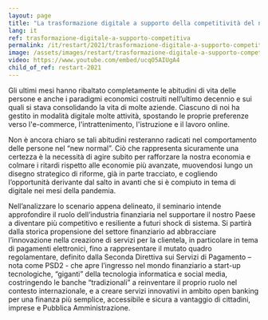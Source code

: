 ```yaml
---
layout: page
title: "La trasformazione digitale a supporto della competitività del nostro Paese"
lang: it
ref: trasformazione-digitale-a-supporto-competitiva
permalink: /it/restart/2021/trasformazione-digitale-a-supporto-competitiva
image: /assets/images/restart/trasformazione-digitale-a-supporto-competitiva.png
video: https://www.youtube.com/embed/ucqO5AIUgA4
child_of_ref: restart-2021
---
```


Gli ultimi mesi hanno ribaltato completamente le abitudini di vita delle
persone e anche i paradigmi economici costruiti nell’ultimo decennio e sui
quali si stava consolidando la vita di molte aziende. Ciascuno di noi ha
gestito in modalità digitale molte attività, spostando le proprie preferenze
verso l'e-commerce, l'intrattenimento, l'istruzione e il lavoro online.

Non è ancora chiaro se tali abitudini resteranno radicati nel comportamento
delle persone nel “new normal”. Ciò che rappresenta sicuramente una certezza è
la necessità di agire subito per rafforzare la nostra economia e colmare i
ritardi rispetto alle economie più avanzate, muovendosi lungo un disegno
strategico di riforme, già in parte tracciato, e cogliendo l’opportunità
derivante dal salto in avanti che si è compiuto in tema di digitale nei mesi
della pandemia.

Nell’analizzare lo scenario appena delineato, il seminario intende approfondire
il ruolo dell’industria finanziaria nel supportare il nostro Paese a diventare
più competitivo e resiliente a futuri shock di sistema.  Si partirà dalla
storica propensione del settore finanziario ad abbracciare l’innovazione nella
creazione di servizi per la clientela, in particolare in tema di pagamenti
elettronici, fino a rappresentare il mutato quadro regolamentare, definito
dalla Seconda Direttiva sui Servizi di Pagamento – nota come PSD2 - che apre
l’ingresso nel mondo finanziario a start-up tecnologiche, “giganti” della
tecnologia informatica e social media, costringendo le banche “tradizionali” a
reinventare il proprio ruolo nel contesto internazionale, e a creare servizi
innovativi in ambito open banking per una finanza più semplice, accessibile e
sicura a vantaggio di cittadini, imprese e Pubblica Amministrazione.
